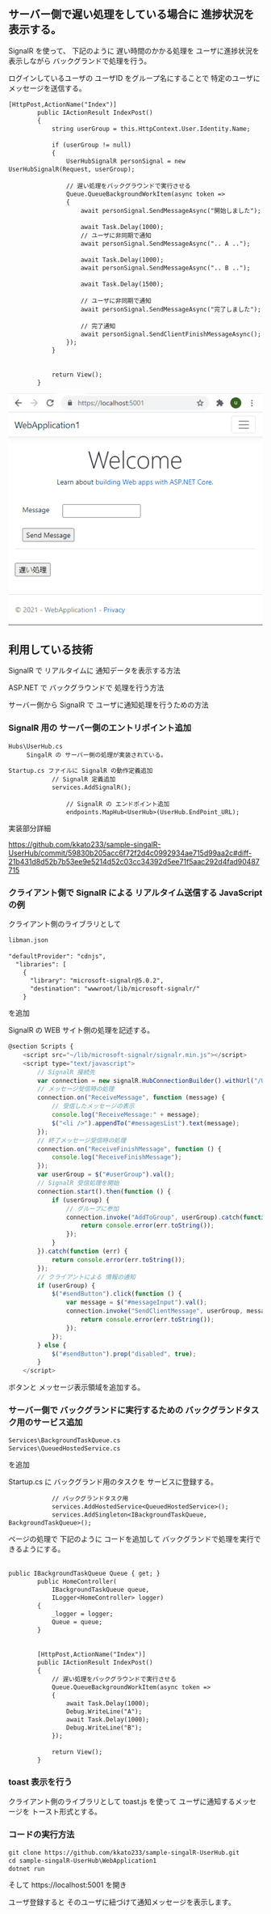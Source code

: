 ## サーバー側で遅い処理をしている場合に 進捗状況を表示する。

SignalR を使って、
下記のように 遅い時間のかかる処理を ユーザに進捗状況を表示しながら
バックグランドで処理を行う。

ログインしているユーザの ユーザID をグループ名にすることで 
特定のユーザにメッセージを送信する。

```
[HttpPost,ActionName("Index")]
        public IActionResult IndexPost()
        {
            string userGroup = this.HttpContext.User.Identity.Name;

            if (userGroup != null)
            {
                UserHubSignalR personSignal = new UserHubSignalR(Request, userGroup);

                // 遅い処理をバックグラウンドで実行させる
                Queue.QueueBackgroundWorkItem(async token =>
                {
                    await personSignal.SendMessageAsync("開始しました");

                    await Task.Delay(1000);
                    // ユーザに非同期で通知
                    await personSignal.SendMessageAsync(".. A ..");

                    await Task.Delay(1000);
                    await personSignal.SendMessageAsync(".. B ..");

                    await Task.Delay(1500);

                    // ユーザに非同期で通知
                    await personSignal.SendMessageAsync("完了しました");

                    // 完了通知
                    await personSignal.SendClientFinishMessageAsync();
                });
            }
            

            return View();
        }
```


![動き](movie.gif)

## 利用している技術

SignalR で リアルタイムに 通知データを表示する方法

ASP.NET で バックグラウンドで 処理を行う方法

サーバー側から SignalR で ユーザに通知処理を行うための方法

### SignalR 用の サーバー側のエントリポイント追加

```
Hubs\UserHub.cs 
     SingalR の サーバー側の処理が実装されている。
```

```
Startup.cs ファイルに SignalR の動作定義追加
            // SignalR 定義追加
            services.AddSignalR();

                // SignalR の エンドポイント追加
                endpoints.MapHub<UserHub>(UserHub.EndPoint_URL);
```

実装部分詳細

https://github.com/kkato233/sample-singalR-UserHub/commit/59830b205acc6f72f2d4c0992934ae715d99aa2c#diff-21b431d8d52b7b53ee9e5214d52c03cc34392d5ee71f5aac292d4fad90487715

### クライアント側で SignalR による リアルタイム送信する JavaScript の例

クライアント側のライブラリとして
```
libman.json 

"defaultProvider": "cdnjs",
  "libraries": [
    {
      "library": "microsoft-signalr@5.0.2",
      "destination": "wwwroot/lib/microsoft-signalr/"
    }
```
を追加

SignalR の WEB サイト側の処理を記述する。

``` js
@section Scripts {
    <script src="~/lib/microsoft-signalr/signalr.min.js"></script>
    <script type="text/javascript">
        // SignalR 接続先
        var connection = new signalR.HubConnectionBuilder().withUrl("/UserHub").build();
        // メッセージ受信時の処理
        connection.on("ReceiveMessage", function (message) {
            // 受信したメッセージの表示
            console.log("ReceiveMessage:" + message);
            $("<li />").appendTo("#messagesList").text(message);
        });
        // 終了メッセージ受信時の処理
        connection.on("ReceiveFinishMessage", function () {
            console.log("ReceiveFinishMessage");
        });
        var userGroup = $("#userGroup").val();
        // SignalR 受信処理を開始
        connection.start().then(function () {
            if (userGroup) {
                // グループに参加
                connection.invoke("AddToGroup", userGroup).catch(function (err) {
                    return console.error(err.toString());
                });
            }
        }).catch(function (err) {
            return console.error(err.toString());
        });
        // クライアントによる 情報の通知
        if (userGroup) {
            $("#sendButton").click(function () {
                var message = $("#messageInput").val();
                connection.invoke("SendClientMessage", userGroup, message).catch(function (err) {
                    return console.error(err.toString());
                });
            });
        } else {
            $("#sendButton").prop("disabled", true);
        }
    </script>
```

ボタンと メッセージ表示領域を追加する。

### サーバー側で バックグランドに実行するための バックグランドタスク用のサービス追加

```
Services\BackgroundTaskQueue.cs
Services\QueuedHostedService.cs
```

を追加

Startup.cs に バックグランド用のタスクを サービスに登録する。
```
            // バックグランドタスク用
            services.AddHostedService<QueuedHostedService>();
            services.AddSingleton<IBackgroundTaskQueue, BackgroundTaskQueue>();
```

ページの処理で 下記のように コードを追加して
バックグランドで処理を実行できるようにする。

```

public IBackgroundTaskQueue Queue { get; }
        public HomeController(
            IBackgroundTaskQueue queue,
            ILogger<HomeController> logger)
        {
            _logger = logger;
            Queue = queue;
        }
        
        
        [HttpPost,ActionName("Index")]
        public IActionResult IndexPost()
        {
            // 遅い処理をバックグラウンドで実行させる
            Queue.QueueBackgroundWorkItem(async token =>
            {
                await Task.Delay(1000);
                Debug.WriteLine("A");
                await Task.Delay(1000);
                Debug.WriteLine("B");
            });

            return View();
        }

```

### toast 表示を行う

クライアント側のライブラリとして toast.js を使って ユーザに通知するメッセージを トースト形式とする。


### コードの実行方法


```
git clone https://github.com/kkato233/sample-singalR-UserHub.git
cd sample-singalR-UserHub\WebApplication1
dotnet run
```

そして 
https://localhost:5001 を開き

ユーザ登録すると そのユーザに紐づけて通知メッセージを表示します。

